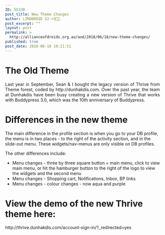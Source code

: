 ```yaml
---
ID: 55330
post_title: New Theme Changes
author: LIMODROID S2-rd🔭🔬
post_excerpt: ""
layout: post
permalink: >
  http://allianceofdroids.org.au/aod/2018/06/18/new-theme-changes/
published: true
post_date: 2018-06-18 10:21:51
---
```

<h1>The Old Theme</h1>
<p style="text-align: justify;">Last year in September, Sean &amp; I bought the legacy version of Thrive from Theme forest, coded by http://dunhakdis.com. Over the past year, the team at Dunhakdis have been busy creating a new version of Thrive that works with Buddypress 3.0, which was the 10th anniversary of Buddypress.</p>

<h1>Differences in the new theme</h1>
The main difference in the profile section is when you go to your DB profile, the menu is in two places - to the right of the activity section, and in the slide-out menu. These widgets/nav-menus are only visible on DB profiles.

The other differences include:
<ul>
	<li>Menu changes - three by three square button = main menu, click to view main menu, or hit the hamburger button to the right of the logo to view the widgets and the second menu</li>
	<li>Menu changes - Shopping cart, Notifications, Inbox, BP links</li>
	<li>Menu changes - colour changes - now aqua and purple</li>
</ul>
<h1>View the demo of the new Thrive theme here:</h1>
http://thrive.dunhakdis.com/account-sign-in/?_redirected=yes